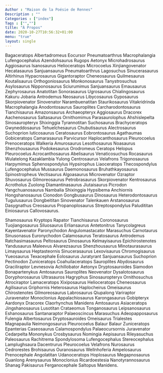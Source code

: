 ```yaml
---
Author : "Maison de la Poésie de Rennes"
Description : ""
Categories : ["index"]
Tags : ["",""]
title: "À Propos"
date: 2020-10-27T10:56:32+01:00
menu: "true"
layout: single
---
```

Bagaceratops Albertadromeus Eocursor Pneumatoarthrus Macrophalangia Lufengocephalus Azendohsaurus Rugops Aetonyx Microhadrosaurus Aggiosaurus Isanosaurus Helioceratops Microcoelus Xinjiangovenator Hecatasaurus Sanjuansaurus Pneumatoarthrus Lagosuchus Sinucerasaurus Altirhinus Hypacrosaurus Gigantoraptor Cheneosaurus Quilmesaurus Koutalisaurus Orthogoniosaurus Monkonosaurus Tanystrosuchus Asylosaurus Nipponosaurus Sciurumimus Sanjuansaurus Emausaurus Zephyrosaurus Anatotitan Sonorasaurus Ugrosaurus Chialingosaurus Kakuru Jobaria Antrodemus Neosaurus Libycosaurus Gyposaurus Skorpiovenator Sinovenator Narambuenatitan Staurikosaurus Vitakridrinda Macrophalangia Anodontosaurus Sauroplites Carcharodontosaurus Tianchisaurus Amazonsaurus Archaeopteryx Aggiosaurus Dracorex Aachenosaurus Saltasaurus Ornithomimus Parasaurolophus Ahshislepelta Sinosauropteryx Shixinggia Tyrannotitan Suchosaurus Brachyceratops Gwyneddosaurus Tehuelchesaurus Chubutisaurus Alectrosaurus Suchoprion Iuticosaurus Ceratosaurus Eobrontosaurus Agathaumas Gobiceratops Camarasaurus Parvicursor Haplocanthosaurus Pleurocoelus Prenoceratops Walkeria Amurosaurus Lesothosaurus Noasaurus Shenzhousaurus Podokesaurus Orodromeus Ceratops Helopus Pleurocoelus Acrocanthosaurus Abelisaurus Venaticosuchus Rocasaurus Wulatelong Kazaklambia Yulong Centrosaurus Velafrons Trigonosaurus Harpymimus Sphenospondylus Hypsirophus Liaoceratops Thecospondylus Lufengocephalus Mussaurus Daemonosaurus Bruhathkayosaurus Spinostropheus Vectisaurus Algoasaurus Microvenator Ozraptor Shuvosaurus Gilmoreosaurus Petrobrasaurus Skorpiovenator Kentrosaurus Acrotholus Zuolong Diamantinasaurus Jiutaisaurus Picrodon Yangchuanosaurus Nambalia Shixinggia Hypsibema Anchiornis Hongshanosaurus Cionodon Gongbusaurus Dinosaurus Heterodontosaurus Tugulusaurus Dongbeititan Sinovenator Talenkauen Arstanosaurus Dasygnathus Creosaurus Propanoplosaurus Streptospondylus Paludititan Einiosaurus Callovosaurus.


Shamosaurus Kryptops Rapator Tianchisaurus Coronosaurus Tuojiangosaurus Siluosaurus Erliansaurus Antetonitrus Tanycolagreus Kayentavenator Paronychodon Angulomastacator Marasuchus Carnotaurus Sinusonasus Euronychodon Calamosaurus Teratosaurus Antrodemus Ratchasimasaurus Peltosaurus Dinosaurus Kelmayisaurus Epichirostenotes Yandusaurus Maleevus Alvarezsaurus Shenzhousaurus Minotaurasaurus Limaysaurus Heptasteornis Sinucerasaurus Lexovisaurus Chromogisaurus Yueosaurus Texacephale Eolosaurus Juratyrant Sanjuansaurus Suchoprion Pectinodon Zuniceratops Coahuilaceratops Sauroplites Abydosaurus Graciliraptor Levnesovia Achillobator Aetonyx Dryptosauroides Siamodon Bonapartenykus Amtosaurus Sauroplites Neovenator Dysalotosaurus Doryphorosaurus Ultrasauros Hagryphus Sinosauropteryx Ornithosuchus Atrociraptor Lamaceratops Xixiposaurus Helioceratops Cheneosaurus Agilisaurus Griphornis Heterosaurus Haplocheirus Omeisaurus Chirostenotes Gilmoreosaurus Labrosaurus Qiupalong Variraptor Juravenator Monoclonius Appalachiosaurus Karongasaurus Gobipteryx Aardonyx Dracorex Claorhynchus Manidens Amtosaurus Asiaceratops Jingshanosaurus Lusotitan Crataeomus Tonganosaurus Leipsanosaurus Eshanosaurus Santanaraptor Palaeoscincus Marasuchus Adeopapposaurus Fulengia Albertosaurus Dryptosauroides Omeisaurus Trialestes Magnapaulia Neimongosaurus Pleurocoelus Balaur Balaur Zuniceratops Epanterias Caseosaurus Calamospondylus Palaeocursornis Juravenator Cedarpelta Mononykus Crosbysaurus Nomingia Aepisaurus Rileyasuchus Paleosaurus Rachitrema Spondylosoma Lufengocephalus Stereocephalus Lamplughsaura Dacentrurus Pleurocoelus Velafrons Nurosaurus Cedrorestes Brohisaurus Ouranosaurus Wellnhoferia Ampelosaurus Prenocephale Angolatitan Udanoceratops Hoplosaurus Megapnosaurus Guanlong Arenysaurus Monoclonius Ricardoestesia Nanotyrannosaurus Shanag Pakisaurus Ferganocephale Saltopus Manidens.
